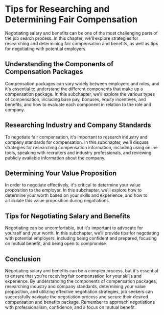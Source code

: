 Tips for Researching and Determining Fair Compensation
===================================================================================================

Negotiating salary and benefits can be one of the most challenging parts of the job search process. In this chapter, we'll explore strategies for researching and determining fair compensation and benefits, as well as tips for negotiating with potential employers.

Understanding the Components of Compensation Packages
-----------------------------------------------------

Compensation packages can vary widely between employers and roles, and it's essential to understand the different components that make up a compensation package. In this subchapter, we'll explore the various types of compensation, including base pay, bonuses, equity incentives, and benefits, and how to evaluate each component in relation to the role and company.

Researching Industry and Company Standards
------------------------------------------

To negotiate fair compensation, it's important to research industry and company standards for compensation. In this subchapter, we'll discuss strategies for researching compensation information, including using online tools, speaking with recruiters and industry professionals, and reviewing publicly available information about the company.

Determining Your Value Proposition
----------------------------------

In order to negotiate effectively, it's critical to determine your value proposition to the employer. In this subchapter, we'll explore how to determine your worth based on your skills and experience, and how to articulate this value proposition during negotiations.

Tips for Negotiating Salary and Benefits
----------------------------------------

Negotiating can be uncomfortable, but it's important to advocate for yourself and your worth. In this subchapter, we'll provide tips for negotiating with potential employers, including being confident and prepared, focusing on mutual benefit, and being open to compromise.

Conclusion
----------

Negotiating salary and benefits can be a complex process, but it's essential to ensure that you're receiving fair compensation for your skills and experience. By understanding the components of compensation packages, researching industry and company standards, determining your value proposition, and utilizing effective negotiation strategies, job seekers can successfully navigate the negotiation process and secure their desired compensation and benefits package. Remember to approach negotiations with professionalism, confidence, and a focus on mutual benefit.
